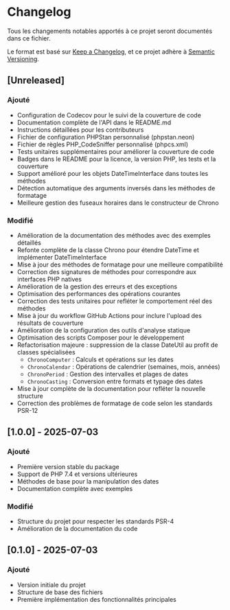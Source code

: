 # Changelog

Tous les changements notables apportés à ce projet seront documentés dans ce fichier.

Le format est basé sur [Keep a Changelog](https://keepachangelog.com/fr/1.0.0/),
et ce projet adhère à [Semantic Versioning](https://semver.org/spec/v2.0.0.html).

## [Unreleased]

### Ajouté
- Configuration de Codecov pour le suivi de la couverture de code
- Documentation complète de l'API dans le README.md
- Instructions détaillées pour les contributeurs
- Fichier de configuration PHPStan personnalisé (phpstan.neon)
- Fichier de règles PHP_CodeSniffer personnalisé (phpcs.xml)
- Tests unitaires supplémentaires pour améliorer la couverture de code
- Badges dans le README pour la licence, la version PHP, les tests et la couverture
- Support amélioré pour les objets DateTimeInterface dans toutes les méthodes
- Détection automatique des arguments inversés dans les méthodes de formatage
- Meilleure gestion des fuseaux horaires dans le constructeur de Chrono

### Modifié
- Amélioration de la documentation des méthodes avec des exemples détaillés
- Refonte complète de la classe Chrono pour étendre DateTime et implémenter DateTimeInterface
- Mise à jour des méthodes de formatage pour une meilleure compatibilité
- Correction des signatures de méthodes pour correspondre aux interfaces PHP natives
- Amélioration de la gestion des erreurs et des exceptions
- Optimisation des performances des opérations courantes
- Correction des tests unitaires pour refléter le comportement réel des méthodes
- Mise à jour du workflow GitHub Actions pour inclure l'upload des résultats de couverture
- Amélioration de la configuration des outils d'analyse statique
- Optimisation des scripts Composer pour le développement
- Refactorisation majeure : suppression de la classe DateUtil au profit de classes spécialisées
  - `ChronoComputer` : Calculs et opérations sur les dates
  - `ChronoCalendar` : Opérations de calendrier (semaines, mois, années)
  - `ChronoPeriod` : Gestion des intervalles et plages de dates
  - `ChronoCasting` : Conversion entre formats et typage des dates
- Mise à jour complète de la documentation pour refléter la nouvelle structure
- Correction des problèmes de formatage de code selon les standards PSR-12

## [1.0.0] - 2025-07-03

### Ajouté
- Première version stable du package
- Support de PHP 7.4 et versions ultérieures
- Méthodes de base pour la manipulation des dates
- Documentation complète avec exemples

### Modifié
- Structure du projet pour respecter les standards PSR-4
- Amélioration de la documentation du code

## [0.1.0] - 2025-07-03

### Ajouté
- Version initiale du projet
- Structure de base des fichiers
- Première implémentation des fonctionnalités principales
